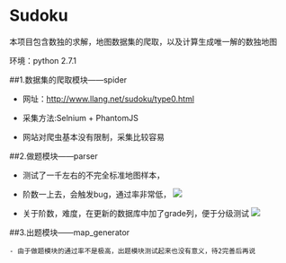 # Sudoku
本项目包含数独的求解，地图数据集的爬取，以及计算生成唯一解的数独地图


环境：python 2.7.1


##1.数据集的爬取模块——spider

  - 网址：http://www.llang.net/sudoku/type0.html

  - 采集方法:Selnium + PhantomJS

  - 网站对爬虫基本没有限制，采集比较容易


##2.做题模块——parser

  - 测试了一千左右的不完全标准地图样本，
  - 阶数一上去，会触发bug，通过率非常低，
    ![](http://findmentor-findmentor.stor.sinaapp.com/my_img%2F20160701211810.png)
	
  - 关于阶数，难度，在更新的数据库中加了grade列，便于分级测试
      ![](http://findmentor-findmentor.stor.sinaapp.com/my_img%2FQQ%E6%88%AA%E5%9B%BE20160701220033.png)


##3.出题模块——map_generator

    - 由于做题模块的通过率不是极高，出题模块测试起来也没有意义，待2完善后再说
